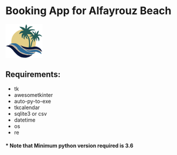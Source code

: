 # Booking App for Alfayrouz Beach
<img src="imgs/logo.png" style="width: 20%;">

## Requirements:
- tk
- awesometkinter
- auto-py-to-exe
- tkcalendar
- sqlite3 or csv
- datetime
- os
- re

#### * Note that Minimum python version required is 3.6
